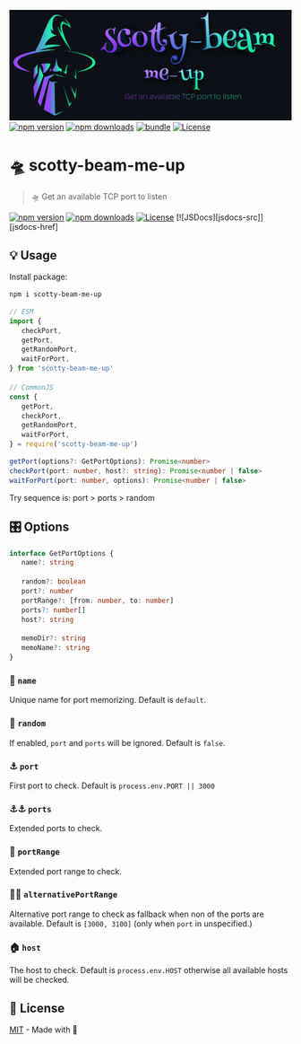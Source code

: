 [![cover][cover-src]][cover-href]
[![npm version][npm-version-src]][npm-version-href] 
[![npm downloads][npm-downloads-src]][npm-downloads-href] 
[![bundle][bundle-src]][bundle-href] 
[![License][license-src]][license-href]

# 🛸 scotty-beam-me-up

> 🛸 Get an available TCP port to listen

[![npm version][npm-version-src]][npm-version-href]
[![npm downloads][npm-downloads-src]][npm-downloads-href]
[![License][license-src]][license-href]
[![JSDocs][jsdocs-src]][jsdocs-href]

## 💡 Usage

Install package:

```bash
npm i scotty-beam-me-up
```

```js
// ESM
import {
   checkPort,
   getPort,
   getRandomPort,
   waitForPort,
} from 'scotty-beam-me-up'

// CommonJS
const {
   getPort,
   checkPort,
   getRandomPort,
   waitForPort,
} = require('scotty-beam-me-up')
```

```ts
getPort(options?: GetPortOptions): Promise<number>
checkPort(port: number, host?: string): Promise<number | false>
waitForPort(port: number, options): Promise<number | false>
```

Try sequence is: port > ports > random

## 🎛️ Options

```ts
interface GetPortOptions {
   name?: string

   random?: boolean
   port?: number
   portRange?: [from: number, to: number]
   ports?: number[]
   host?: string

   memoDir?: string
   memoName?: string
}
```

### 📛 `name`

Unique name for port memorizing. Default is `default`.

### 🎲 `random`

If enabled, `port` and `ports` will be ignored. Default is `false`.

### ⚓️ `port`

First port to check. Default is `process.env.PORT || 3000`

### ⚓️⚓️ `ports`

Extended ports to check.

### 🔢 `portRange`

Extended port range to check.

### 🔢🔢 `alternativePortRange`

Alternative port range to check as fallback when non of the ports are available. Default is `[3000, 3100]` (only when `port` in unspecified.)

### 🏠 `host`

The host to check. Default is `process.env.HOST` otherwise all available hosts will be checked.

## 📜 License

[MIT](./LICENSE) - Made with 💞

<!-- Badges -->

[npm-version-src]: https://img.shields.io/npm/v/scotty-beam-me-up?style=flat&colorA=18181B&colorB=14F195
[npm-version-href]: https://npmjs.com/package/scotty-beam-me-up
[npm-downloads-src]: https://img.shields.io/npm/dm/scotty-beam-me-up?style=flat&colorA=18181B&colorB=14F195
[npm-downloads-href]: https://npmjs.com/package/scotty-beam-me-up
[bundle-src]: https://img.shields.io/bundlephobia/minzip/scotty-beam-me-up?style=flat&colorA=18181B&colorB=14F195
[bundle-href]: https://bundlephobia.com/result?p=scotty-beam-me-up
[license-src]: https://img.shields.io/github/license/nyxblabs/scotty-beam-me-up.svg?style=flat&colorA=18181B&colorB=14F195
[license-href]: https://github.com/nyxblabs/scotty-beam-me-up/blob/main/LICENSE

<!-- Cover -->
[cover-src]: https://raw.githubusercontent.com/nyxblabs/scotty-beam-me-up/main/.github/assets/cover-github-scotty-beam-me-up.png
[cover-href]: https://💻nyxb.ws
